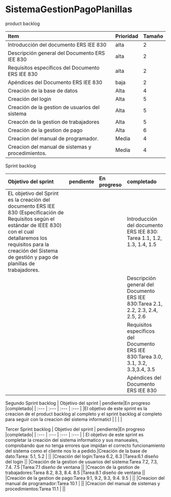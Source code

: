# SistemaGestionPagoPlanillas
product backlog

| Item | Prioridad| Tamaño |
|  :---         |      :---      |          :---  |
| Introducción del documento ERS IEE 830     | alta     | 2    |
| Descripción general del Documento ERS IEE 830   | alta     | 2    |
|Requisitos específicos del Documento ERS IEE 830  | alta     | 2    |
|Apéndices del Documento ERS IEE 830  | baja    | 2    |
|Creación de la base de datos|Alta|4|
|Creación del login|Alta|5|
|Creación de la gestion de usuarios del sistema|Alta|5|
|Creacón de la gestion de trabajadores|Alta|5|
|Creación de la gestion de pago|Alta|6|
|Creacion del manual de programador.|Media|4|
|Creacion del manual de sistemas y procedimientos.|Media|4|



Sprint backlog

| Objetivo del sprint | pendiente|En progreso |completado|
|  :---         |      :---       |   :---  | :--- |
|EL objetivo del Sprint es la creación del documento ERS IEE 830 (Especificación de Requisitos según el estándar de IEEE 830) con el cual detallaremos los requisitos para la creación del Sistema de gestión y pago de planillas de trabajadores.|| |Introducción del documento ERS IEE 830: Tarea 1.1, 1.2, 1.3, 1.4, 1.5|
|| | |Descripción general del Documento ERS IEE 830:Tarea 2.1, 2.2, 2.3, 2.4, 2.5, 2.6|
||||Requisitos específicos del Documento ERS IEE 830:Tarea 3.0, 3.1, 3.2, 3.3,3.4, 3.5|
|| ||Apéndices del Documento ERS IEE 830|

Segundo Sprint backlog
| Objetivo del sprint | pendiente|En progreso |completado|
|  :---         |      :---       |   :---  | :--- |
|El objetivo de este sprint es la creacion de el product backlog al completo y el sprint backlog al completo para seguir con la creacion del sistema informaticl  |       |    |  |

Tercer Sprint backlog
| Objetivo del sprint | pendiente|En progreso |completado|
|  :---         |      :---       |   :---  | :--- |
| El objetivo de este sprint es completar la creación del sistema informatico y sus manueales, comprobando que no tenga errores que impidan el correcto funcionamiento del sistema como el cliente nos lo a pedido.|Creación de la base de dato:Tarea: 5.1, 5.2 | ||
|Creación del login:Tarea 6.2, 6.3 |Tarea:6.1 diseño del login ||
|Creación de la gestion de usuarios del sistema:Tarea 7.2, 7.3, 7.4. 7.5 |Tarea:7.1 diseño de ventana ||
|Creacón de la gestion de trabajadores:Tarea 8.2, 8.3, 8.4. 8.5 |Tarea:8.1 diseño de ventana ||
|Creación de la gestion de pago:Tarea 9.1, 9.2, 9.3, 9.4. 9.5 | ||
|Creacion del manual de programador:Tarea 10.1 | ||
|Creacion del manual de sistemas y procedimientos:Tarea 11.1 | ||





